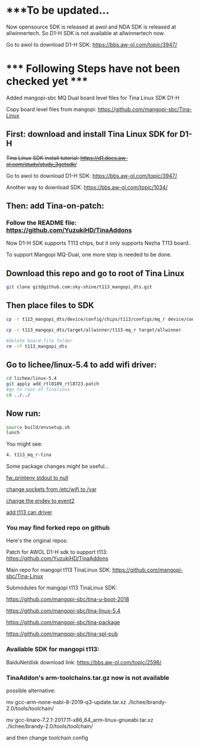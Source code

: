 # ***To be updated...

Now opensource SDK is released at awol and NDA SDK is released at allwinnertech.
So D1-H SDK is not available at allwinnertech now.

Go to awol to download D1-H SDK: https://bbs.aw-ol.com/topic/3947/

# *** Following Steps have not been checked yet ***

Added mangopi-sbc MQ Dual board level files for Tina Linux SDK D1-H

Copy board level files from mangopi: https://github.com/mangopi-sbc/Tina-Linux

## First: download and install Tina Linux SDK for D1-H

~~Tina Linux SDK install tutorial: https://d1.docs.aw-ol.com/study/study_3getsdk/~~

Go to awol to download D1-H SDK: https://bbs.aw-ol.com/topic/3947/

Another way to download SDK: https://bbs.aw-ol.com/topic/1034/

## Then: add Tina-on-patch: 

### Follow the README file: https://github.com/YuzukiHD/TinaAddons

Now D1-H SDK supports T113 chips, but it only supports Nezha T113 board.

To support Mangopi MQ-Dual, one more step is needed to be done.

## Download this repo and go to root of Tina Linux

``` sh
git clone git@github.com:sky-shine/t113_mangopi_dts.git
```
## Then place files to SDK

``` sh
cp -r t113_mangopi_dts/device/config/chips/t113/configs/mq_r device/config/chips/t113/configs

cp -r t113_mangopi_dts/target/allwinner/t113-mq_r target/allwinner

#delete board file folder
rm -rf t113_mangopi_dts
``` 

## Go to lichee/linux-5.4 to add wifi driver:
``` sh
cd lichee/linux-5.4
git apply add_rtl8189_rtl8723.patch
#go to root of Tinalinux
cd ../../
```
## Now run:

``` sh
source build/envsetup.sh
lunch
```
You might see:
``` sh
4. t113_mq_r-tina
``` 

Some package changes might be useful...

[fw_printenv stdout to null](https://github.com/mangopi-sbc/tina-package/commit/7f4072cfded97aef8d6ace123056f9f8a7dcebfc)

[change sockets from /etc/wifi to /var](https://github.com/mangopi-sbc/tina-package/commit/4a81e6d966dec48163d68ec35942d5fc1ef94e87)

[change the endev to event2](https://github.com/mangopi-sbc/tina-package/commit/5fc4928fb92380939a024b02127c8715d74212db)

[add t113 can driver](https://debugdump.com/topic/1926/)

### You may find forked repo on github

Here's the original repos:

Patch for AWOL D1-H sdk to support t113: https://github.com/YuzukiHD/TinaAddons

Main repo for mangopi t113 TinaLinux SDK: https://github.com/mangopi-sbc/Tina-Linux

Submodules for mangopi t113 TinaLinux SDK:

https://github.com/mangopi-sbc/tina-u-boot-2018

https://github.com/mangopi-sbc/tina-linux-5.4

https://github.com/mangopi-sbc/tina-package

https://github.com/mangopi-sbc/tina-spl-pub

### Available SDK for mangopi t113:
BaiduNetdisk download link: https://bbs.aw-ol.com/topic/2596/

### TinaAddon's arm-toolchains.tar.gz now is not available

possible alternative:

mv gcc-arm-none-eabi-8-2019-q3-update.tar.xz ./lichee/brandy-2.0/tools/toolchain/

mv gcc-linaro-7.2.1-2017.11-x86_64_arm-linux-gnueabi.tar.xz ./lichee/brandy-2.0/tools/toolchain/

and then change toolchain config


